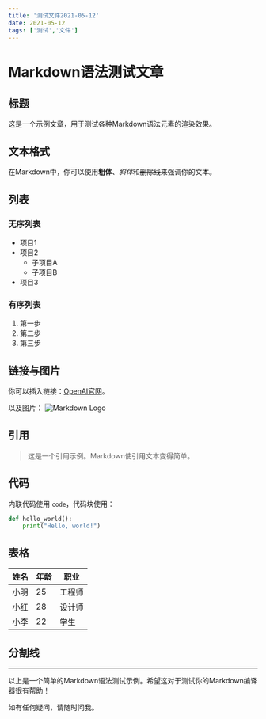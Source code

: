 ```yaml
---
title: '测试文件2021-05-12'
date: 2021-05-12
tags: ['测试','文件']
---
```



# Markdown语法测试文章

## 标题

这是一个示例文章，用于测试各种Markdown语法元素的渲染效果。

## 文本格式

在Markdown中，你可以使用**粗体**、*斜体*和~~删除线~~来强调你的文本。

## 列表

### 无序列表

- 项目1
- 项目2
  - 子项目A
  - 子项目B
- 项目3

### 有序列表

1. 第一步
2. 第二步
3. 第三步

## 链接与图片

你可以插入链接：[OpenAI官网](https://www.openai.com/)。

以及图片：
![Markdown Logo](https://markdown-here.com/img/icon256.png)

## 引用

> 这是一个引用示例。Markdown使引用文本变得简单。

## 代码

内联代码使用 `code`，代码块使用：

```python
def hello_world():
    print("Hello, world!")
```

## 表格

| 姓名   | 年龄 | 职业     |
| ------ | ---- | -------- |
| 小明   | 25   | 工程师   |
| 小红   | 28   | 设计师   |
| 小李   | 22   | 学生     |

## 分割线

---

以上是一个简单的Markdown语法测试示例。希望这对于测试你的Markdown编译器很有帮助！

如有任何疑问，请随时问我。